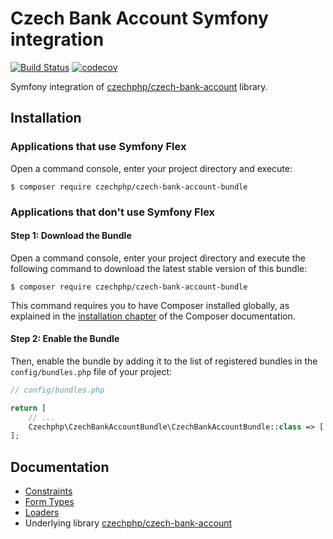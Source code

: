 # Czech Bank Account Symfony integration

[![Build Status](https://travis-ci.com/czechphp/czech-bank-account-bundle.svg?branch=master)](https://travis-ci.com/czechphp/czech-bank-account-bundle)
[![codecov](https://codecov.io/gh/czechphp/czech-bank-account-bundle/branch/master/graph/badge.svg)](https://codecov.io/gh/czechphp/czech-bank-account-bundle)

Symfony integration of [czechphp/czech-bank-account](https://github.com/czechphp/czech-bank-account) library.

## Installation

### Applications that use Symfony Flex

Open a command console, enter your project directory and execute:

```console
$ composer require czechphp/czech-bank-account-bundle
```

### Applications that don't use Symfony Flex

#### Step 1: Download the Bundle

Open a command console, enter your project directory and execute the
following command to download the latest stable version of this bundle:

```console
$ composer require czechphp/czech-bank-account-bundle
```

This command requires you to have Composer installed globally, as explained
in the [installation chapter](https://getcomposer.org/doc/00-intro.md)
of the Composer documentation.

#### Step 2: Enable the Bundle

Then, enable the bundle by adding it to the list of registered bundles
in the `config/bundles.php` file of your project:

```php
// config/bundles.php

return [
    // ...
    Czechphp\CzechBankAccountBundle\CzechBankAccountBundle::class => ['all' => true],
];
```

## Documentation

* [Constraints](Resources/doc/constraints.md)
* [Form Types](Resources/doc/form-types.md)
* [Loaders](Resources/doc/loaders.md)
* Underlying library [czechphp/czech-bank-account](https://github.com/czechphp/czech-bank-account)
